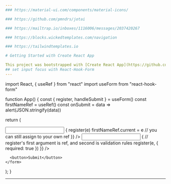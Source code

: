 ```yaml
---
### https://material-ui.com/components/material-icons/

### https://github.com/pmndrs/jotai

### https://mailtrap.io/inboxes/1116006/messages/2037420267

### https://blocks.wickedtemplates.com/navigation

### https://tailwindtemplates.io

# Getting Started with Create React App

This project was bootstrapped with [Create React App](https://github.com/facebook/create-react-app).
## set input focus with React-Hook-Form
---
```


import React, { useRef } from "react"
import useForm from "react-hook-form"

function App() {
const { register, handleSubmit } = useForm()
const firstNameRef = useRef<HTMLInputElement>()
const onSubmit = data => alert(JSON.stringify(data))

return (
<form onSubmit={handleSubmit(onSubmit)}>
<input name="firstName" ref={(e: HTMLInputElement) => {
register(e)
firstNameRef.current = e // you can still assign to your own ref
}} />
<input name="lastName" ref={(e) => {
// register's first argument is ref, and second is validation rules
register(e, { required: true })
}} />

      <button>Submit</button>
    </form>

);
}

---
